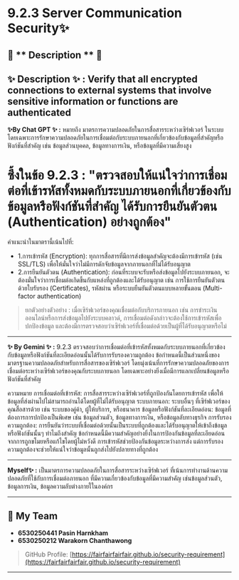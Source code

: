 # 9.2.3 Server Communication Security✨

## 📖 ** Description ** 📖
**✨ Description ✨ :** Verify that all encrypted connections to external systems that involve sensitive information or functions are authenticated
---

**✨By Chat GPT ✨ :**  หมายถึง มาตรการความปลอดภัยในการสื่อสารระหว่างเซิร์ฟเวอร์ ในระบบ โดยเฉพาะการรักษาความปลอดภัยในการเชื่อมต่อกับระบบภายนอกที่เกี่ยวข้องกับข้อมูลที่สำคัญหรือฟังก์ชันที่สำคัญ เช่น ข้อมูลส่วนบุคคล, ข้อมูลทางการเงิน, หรือข้อมูลที่มีความเสี่ยงสูง 
# ซึ้งในข้อ 9.2.3 : "ตรวจสอบให้แน่ใจว่าการเชื่อมต่อที่เข้ารหัสทั้งหมดกับระบบภายนอกที่เกี่ยวข้องกับข้อมูลหรือฟังก์ชันที่สำคัญ ได้รับการยืนยันตัวตน (Authentication) อย่างถูกต้อง"
คำแนะนำในมาตรานี้เน้นไปที่:
- 1.การเข้ารหัส (Encryption): ทุกการสื่อสารที่มีการส่งข้อมูลสำคัญจะต้องมีการเข้ารหัส (เช่น SSL/TLS) เพื่อให้มั่นใจว่าไม่มีการดักจับข้อมูลจากภายนอกที่ไม่ได้รับอนุญาต
- 2.การยืนยันตัวตน (Authentication): ก่อนที่ระบบจะรับหรือส่งข้อมูลไปยังระบบภายนอก, จะต้องมั่นใจว่าการเชื่อมต่อเกิดขึ้นกับแหล่งที่ถูกต้องและได้รับอนุญาต เช่น การใช้การยืนยันตัวตนด้วยใบรับรอง (Certificates), รหัสผ่าน หรือระบบยืนยันตัวตนแบบหลายขั้นตอน (Multi-factor authentication)
> ยกตัวอย่างตัวอย่าง : เมื่อเซิร์ฟเวอร์ของคุณเชื่อมต่อกับบริการภายนอก เช่น การชำระเงินออนไลน์หรือการส่งข้อมูลไปยังระบบคลาวด์, การเชื่อมต่อดังกล่าวจะต้องใช้การเข้ารหัสเพื่อปกป้องข้อมูล และต้องมีการตรวจสอบว่าเซิร์ฟเวอร์ที่เชื่อมต่อด้วยเป็นผู้ที่ได้รับอนุญาตหรือไม่

---

**✨ By Gemini ✨ :** 9.2.3 ตรวจสอบว่าการเชื่อมต่อที่เข้ารหัสทั้งหมดกับระบบภายนอกที่เกี่ยวข้องกับข้อมูลหรือฟังก์ชันที่ละเอียดอ่อนนั้นได้รับการรับรองความถูกต้อง
ข้อกำหนดนี้เป็นส่วนหนึ่งของมาตรฐานความปลอดภัยสำหรับการสื่อสารของเซิร์ฟเวอร์ โดยมุ่งเน้นที่การรักษาความปลอดภัยของการเชื่อมต่อระหว่างเซิร์ฟเวอร์ของคุณกับระบบภายนอก โดยเฉพาะอย่างยิ่งเมื่อมีการแลกเปลี่ยนข้อมูลหรือฟังก์ชันที่สำคัญ

ความหมาย
การเชื่อมต่อที่เข้ารหัส: การสื่อสารระหว่างเซิร์ฟเวอร์ที่ถูกป้องกันโดยการเข้ารหัส เพื่อให้ข้อมูลที่ส่งผ่านไปไม่สามารถอ่านได้โดยผู้ที่ไม่ได้รับอนุญาต
ระบบภายนอก: ระบบอื่นๆ ที่เซิร์ฟเวอร์ของคุณสื่อสารด้วย เช่น ระบบของคู่ค้า, ผู้ให้บริการ, หรือธนาคาร
ข้อมูลหรือฟังก์ชันที่ละเอียดอ่อน: ข้อมูลที่ต้องการการปกป้องเป็นพิเศษ เช่น ข้อมูลส่วนตัว, ข้อมูลทางการเงิน, หรือข้อมูลลับทางธุรกิจ
การรับรองความถูกต้อง: การยืนยันว่าระบบที่เชื่อมต่อด้วยนั้นเป็นระบบที่ถูกต้องและได้รับอนุญาตให้เข้าถึงข้อมูลหรือฟังก์ชันนั้นๆ
ทำไมถึงสำคัญ
ข้อกำหนดนี้มีความสำคัญอย่างยิ่งในการป้องกันข้อมูลที่ละเอียดอ่อนจากการถูกขโมยหรือแก้ไขโดยผู้ไม่หวังดี การเข้ารหัสช่วยป้องกันข้อมูลระหว่างการส่ง แต่การรับรองความถูกต้องจะช่วยให้แน่ใจว่าข้อมูลนั้นถูกส่งไปยังปลายทางที่ถูกต้อง  

---

**Myself✨ :** เป็นมาตรการความปลอดภัยในการสื่อสารระหว่างเซิร์ฟเวอร์ ที่เน้นการทำงานด้านความปลอดภัยที่ใช้กับการเชื่อมต่อภายนอก ที่มีความเกี่ยวข้องกับข้อมูลที่มีความสำคัญ เช่นข้อมูลส่วนตัว, ข้อมูลการเงิน, ข้อมูลความลับต่างภายใในองค์กร

---


## 👥 **My Team**
- **6530250441 Pasin Harnkham**
- **6530250212 Warakorn Chanthawong**  
> GitHub Profile: [https://fairfairfairfair.github.io/security-requirement](https://fairfairfairfair.github.io/security-requirement)
---
